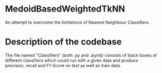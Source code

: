 # MedoidBasedWeightedTkNN
An attempt to overcome the limitations of Nearest Neighbour Classifiers.
# Description of the codebase
The file named "Classifiers" (both .py and .ipynb) consists of black boxes of different classifiers which could run with a given data and produce precision, recall and F1-Score on test as well as train data. 
